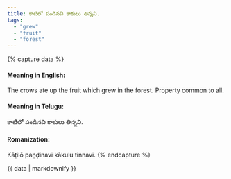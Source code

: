 ```yaml
---
title: కాటిలో పండినవి కాకులు తిన్నవి.
tags:
  - "grew"
  - "fruit"
  - "forest"
---
```


{% capture data %}
#### Meaning in English:
The crows ate up the fruit which grew in the forest.
Property common to all.

#### Meaning in Telugu:
కాటిలో పండినవి కాకులు తిన్నవి.

#### Romanization:
Kāṭilō paṇḍinavi kākulu tinnavi.
{% endcapture %}

{{ data | markdownify }}

